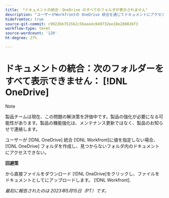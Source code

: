 ```yaml
---
title: 「ドキュメントの統合：OneDrive のすべてのフォルダが表示されません"
description: "ユーザーがWorkfrontの OneDrive 統合を通じてドキュメントにアクセスしようとすると、ユーザーはすべての OneDrive フォルダを表示できず、見つからないフォルダ内のドキュメントにアクセスできません。"
hidefromtoc: true
source-git-commit: c9922bb751562c56aae4c049732ee18e280026f3
workflow-type: tm+mt
source-wordcount: '120'
ht-degree: 27%

---
```



# ドキュメントの統合：次のフォルダーをすべて表示できません： [!DNL OneDrive]

>[!NOTE]
>
>製品チームは現在、この問題の解決策を評価中です。製品の強化が必要になる可能性があります。製品の機能強化は、メンテナンス更新ではなく、製品のお知らせで連絡します。

ユーザーが [!DNL OneDrive] 統合 [!DNL Workfront]に値を指定しない場合、 [!DNL OneDrive] フォルダを作成し、見つからないフォルダ内のドキュメントにアクセスできない。

**回避策**

から直接ファイルをダウンロード [!DNL OneDrive]をクリックし、ファイルをドキュメントとしてにアップロードします。 [!DNL Workfront].

_最初に報告されたのは 2023年5月15日（PT）です。_

